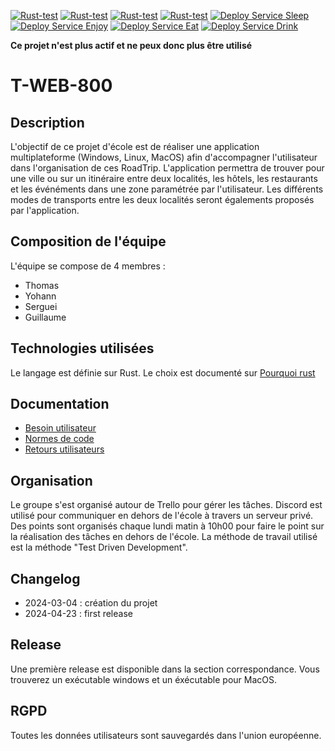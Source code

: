 [![Rust-test](https://github.com/thybux/t-web-800/actions/workflows/rust-test.yml/badge.svg?branch=service-drink)](https://github.com/thybux/t-web-800/actions/workflows/rust-test.yml)
[![Rust-test](https://github.com/thybux/t-web-800/actions/workflows/rust-test.yml/badge.svg?branch=service-drink)](https://github.com/thybux/t-web-800/actions/workflows/rust-test.yml)
[![Rust-test](https://github.com/thybux/t-web-800/actions/workflows/rust-test.yml/badge.svg?branch=service-enjoy)](https://github.com/thybux/t-web-800/actions/workflows/rust-test.yml)
[![Rust-test](https://github.com/thybux/t-web-800/actions/workflows/rust-test.yml/badge.svg?branch=service-sleep)](https://github.com/thybux/t-web-800/actions/workflows/rust-test.yml)
[![Deploy Service Sleep](https://github.com/thybux/t-web-800/actions/workflows/service-sleep-deploy.yml/badge.svg)](https://github.com/thybux/t-web-800/actions/workflows/service-sleep-deploy.yml)
[![Deploy Service Enjoy](https://github.com/thybux/t-web-800/actions/workflows/service-enjoy-deploy.yml/badge.svg)](https://github.com/thybux/t-web-800/actions/workflows/service-enjoy-deploy.yml)
[![Deploy Service Eat](https://github.com/thybux/t-web-800/actions/workflows/service-eat-deploy.yml/badge.svg)](https://github.com/thybux/t-web-800/actions/workflows/service-eat-deploy.yml)
[![Deploy Service Drink](https://github.com/thybux/t-web-800/actions/workflows/service-drink-deploy.yml/badge.svg)](https://github.com/thybux/t-web-800/actions/workflows/service-drink-deploy.yml)

**Ce projet n'est plus actif et ne peux donc plus être utilisé**

# T-WEB-800

## Description

L'objectif de ce projet d'école est de réaliser une application multiplateforme (Windows, Linux, MacOS) afin d'accompagner l'utilisateur dans l'organisation de ces RoadTrip.
L'application permettra de trouver pour une ville ou sur un itinéraire entre deux localités, les hôtels, les restaurants et les événéments dans une zone paramétrée par l'utilisateur. Les différents modes de transports entre les deux localités seront égalements proposés par l'application.

## Composition de l'équipe

L'équipe se compose de 4 membres :
- Thomas
- Yohann
- Serguei
- Guillaume

## Technologies utilisées

Le langage est définie sur Rust. Le choix est documenté sur [Pourquoi rust](./pourquoirust.md)

## Documentation

- [Besoin utilisateur](./besoin_utilisateur.pdf)
- [Normes de code](./normesdecode.md)
- [Retours utilisateurs](./retours_utilisateurs.pdf)
## Organisation

Le groupe s'est organisé autour de Trello pour gérer les tâches. Discord est utilisé pour communiquer en dehors de l'école à travers un serveur privé.
Des points sont organisés chaque lundi matin à 10h00 pour faire le point sur la réalisation des tâches en dehors de l'école.
La méthode de travail utilisé est la méthode "Test Driven Development".

## Changelog

- 2024-03-04 : création du projet
- 2024-04-23 : first release

## Release

Une première release est disponible dans la section correspondance. Vous trouverez un exécutable windows et un éxécutable pour MacOS.

## RGPD

Toutes les données utilisateurs sont sauvegardés dans l'union européenne.
